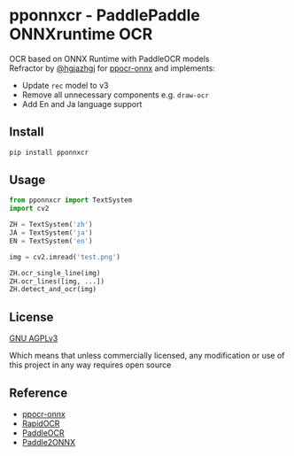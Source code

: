# pponnxcr - PaddlePaddle ONNXruntime OCR

OCR based on ONNX Runtime with PaddleOCR models  
Refractor by [@hgjazhgj](https://github.com/hgjazhgj/) for [ppocr-onnx](https://github.com/triwinds/ppocr-onnx) and implements:  

- Update `rec` model to v3  
- Remove all unnecessary components e.g. `draw-ocr`  
- Add En and Ja language support  

## Install

```bash
pip install pponnxcr
```

## Usage

```python
from pponnxcr import TextSystem
import cv2

ZH = TextSystem('zh')
JA = TextSystem('ja')
EN = TextSystem('en')

img = cv2.imread('test.png')

ZH.ocr_single_line(img)
ZH.ocr_lines([img, ...])
ZH.detect_and_ocr(img)
```

## License

[GNU AGPLv3](https://www.gnu.org/licenses/agpl-3.0.html)  

Which means that unless commercially licensed, any modification or use of this project in any way requires open source  

## Reference

- [ppocr-onnx](https://github.com/triwinds/ppocr-onnx)  
- [RapidOCR](https://github.com/RapidAI/RapidOCR)  
- [PaddleOCR](https://github.com/PaddlePaddle/PaddleOCR)  
- [Paddle2ONNX](https://github.com/PaddlePaddle/Paddle2ONNX)
